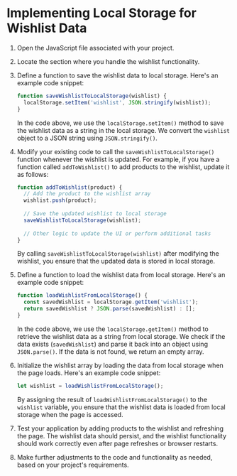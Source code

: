 

# Implementing Local Storage for Wishlist Data

1. Open the JavaScript file associated with your project.

2. Locate the section where you handle the wishlist functionality.

3. Define a function to save the wishlist data to local storage. Here's an example code snippet:

   ```javascript
   function saveWishlistToLocalStorage(wishlist) {
     localStorage.setItem('wishlist', JSON.stringify(wishlist));
   }
   ```

   In the code above, we use the `localStorage.setItem()` method to save the wishlist data as a string in the local storage. We convert the `wishlist` object to a JSON string using `JSON.stringify()`.

4. Modify your existing code to call the `saveWishlistToLocalStorage()` function whenever the wishlist is updated. For example, if you have a function called `addToWishlist()` to add products to the wishlist, update it as follows:

   ```javascript
   function addToWishlist(product) {
     // Add the product to the wishlist array
     wishlist.push(product);
     
     // Save the updated wishlist to local storage
     saveWishlistToLocalStorage(wishlist);
     
     // Other logic to update the UI or perform additional tasks
   }
   ```

   By calling `saveWishlistToLocalStorage(wishlist)` after modifying the wishlist, you ensure that the updated data is stored in local storage.

5. Define a function to load the wishlist data from local storage. Here's an example code snippet:

   ```javascript
   function loadWishlistFromLocalStorage() {
     const savedWishlist = localStorage.getItem('wishlist');
     return savedWishlist ? JSON.parse(savedWishlist) : [];
   }
   ```

   In the code above, we use the `localStorage.getItem()` method to retrieve the wishlist data as a string from local storage. We check if the data exists (`savedWishlist`) and parse it back into an object using `JSON.parse()`. If the data is not found, we return an empty array.

6. Initialize the wishlist array by loading the data from local storage when the page loads. Here's an example code snippet:

   ```javascript
   let wishlist = loadWishlistFromLocalStorage();
   ```

   By assigning the result of `loadWishlistFromLocalStorage()` to the `wishlist` variable, you ensure that the wishlist data is loaded from local storage when the page is accessed.

7. Test your application by adding products to the wishlist and refreshing the page. The wishlist data should persist, and the wishlist functionality should work correctly even after page refreshes or browser restarts.

8. Make further adjustments to the code and functionality as needed, based on your project's requirements.

